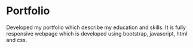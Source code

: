 # Portfolio
Developed my portfolio which describe my education and skills. It is fully responsive webpage which is developed using bootstrap, javascript, html and css.
